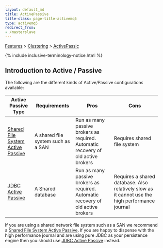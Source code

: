 ```yaml
---
layout: default_md
title: ActivePassive
title-class: page-title-activemq5
type: activemq5
redirect_from:
- /masterslave
---
```

 [Features](features) > [Clustering](clustering) > [ActivePassic](activepassive)

{% include inclusive-terminology-notice.html %}

Introduction to Active / Passive
------------------------------

The following are the different kinds of Active/Passive configurations available:

Active Passive Type|Requirements|Pros|Cons
---|---|---|---
[Shared File System Active Passive](shared-file-system-active-passive)|A shared file system such as a SAN|Run as many passive brokers as required. Automatic recovery of old active brokers|Requires shared file system
[JDBC Active Passive](jdbc-active-passive)|A Shared database|Run as many passive brokers as required. Automatic recovery of old active brokers|Requires a shared database. Also relatively slow as it cannot use the high performance journal

If you are using a shared network file system such as a SAN we recommend a [Shared File System Active Passive](shared-file-system-active-passive). If you are happy to dispense with the high performance journal and are using pure JDBC as your persistence engine then you should use [JDBC Active Passive](jdbc-active-passive) instead.

